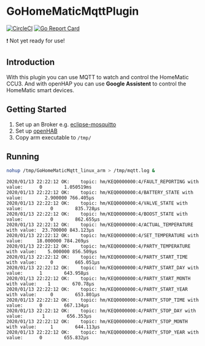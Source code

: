 # GoHomeMaticMqttPlugin

[![CircleCI](https://circleci.com/gh/dhcgn/GoHomeMaticMqttPlugin.svg?style=svg)](https://circleci.com/gh/dhcgn/GoHomeMaticMqttPlugin)
[![Go Report Card](https://goreportcard.com/badge/github.com/dhcgn/GoHomeMaticMqttPlugin)](https://goreportcard.com/report/github.com/dhcgn/GoHomeMaticMqttPlugin)

:exclamation: Not yet ready for use!

## Introduction

With this plugin you can use MQTT to watch and control the HomeMatic CCU3.
And with openHAP you can use **Google Assistent** to control the HomeMatic smart devices.

## Getting Started

1. Set up an Broker e.g. [eclipse-mosquitto](https://registry.hub.docker.com/_/eclipse-mosquitto/)
1. Set up [openHAB](https://registry.hub.docker.com/r/openhab/openhab)
1. Copy arm executable to `/tmp/`

## Running

```bash
nohup /tmp/GoHomeMaticMqtt_linux_arm > /tmp/mqtt.log &
```

```
2020/01/13 22:22:12 OK:    topic: hm/KEQ0000000:4/FAULT_REPORTING with value:      0        1.050519ms
2020/01/13 22:22:12 OK:    topic: hm/KEQ0000000:4/BATTERY_STATE with value:        2.900000 766.405µs
2020/01/13 22:22:12 OK:    topic: hm/KEQ0000000:4/VALVE_STATE with value:          0        835.728µs
2020/01/13 22:22:12 OK:    topic: hm/KEQ0000000:4/BOOST_STATE with value:          0        862.655µs
2020/01/13 22:22:12 OK:    topic: hm/KEQ0000000:4/ACTUAL_TEMPERATURE with value:  23.700000 843.123µs
2020/01/13 22:22:12 OK:    topic: hm/KEQ0000000:4/SET_TEMPERATURE with value:     18.000000 784.269µs
2020/01/13 22:22:12 OK:    topic: hm/KEQ0000000:4/PARTY_TEMPERATURE with value:    5.000000 856.509µs
2020/01/13 22:22:12 OK:    topic: hm/KEQ0000000:4/PARTY_START_TIME with value:     0        665.051µs
2020/01/13 22:22:12 OK:    topic: hm/KEQ0000000:4/PARTY_START_DAY with value:      1        643.958µs
2020/01/13 22:22:12 OK:    topic: hm/KEQ0000000:4/PARTY_START_MONTH with value:    1        670.78µs
2020/01/13 22:22:12 OK:    topic: hm/KEQ0000000:4/PARTY_START_YEAR with value:     0        653.801µs
2020/01/13 22:22:12 OK:    topic: hm/KEQ0000000:4/PARTY_STOP_TIME with value:      0        667.134µs
2020/01/13 22:22:12 OK:    topic: hm/KEQ0000000:4/PARTY_STOP_DAY with value:       1        656.353µs
2020/01/13 22:22:12 OK:    topic: hm/KEQ0000000:4/PARTY_STOP_MONTH with value:     1        644.113µs
2020/01/13 22:22:12 OK:    topic: hm/KEQ0000000:4/PARTY_STOP_YEAR with value:      0        655.832µs
```
